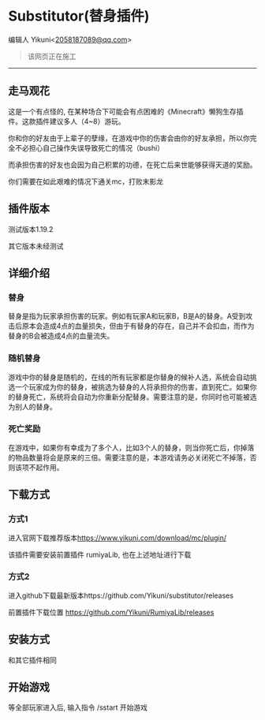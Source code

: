 # Substitutor(替身插件)

编辑人 Yikuni\<2058187089@qq.com\>

> 该网页正在施工

---

## 走马观花

这是一个有点怪的, 在某种场合下可能会有点困难的《Minecraft》懒狗生存插件。这款插件建议多人（4~8）游玩。

你和你的好友由于上辈子的孽缘，在游戏中你的伤害会由你的好友承担，所以你完全不必担心自己操作失误导致死亡的情况（bushi）

而承担伤害的好友也会因为自己积累的功德，在死亡后来世能够获得天道的奖励。

你们需要在如此艰难的情况下通关mc，打败末影龙

## 插件版本

测试版本1.19.2

其它版本未经测试

## 详细介绍

### 替身

替身是指为玩家承担伤害的玩家。例如有玩家A和玩家B，B是A的替身。A受到攻击后原本会造成4点的血量损失，但由于有替身的存在，自己并不会扣血，而作为替身的B会被造成4点的血量流失。

### 随机替身

游戏中你的替身是随机的，在线的所有玩家都是你替身的候补人选，系统会自动挑选一个玩家成为你的替身，被挑选为替身的人将承担你的伤害，直到死亡。如果你的替身死亡，系统将会自动为你重新分配替身。需要注意的是，你同时也可能被选为别人的替身。

### 死亡奖励

在游戏中，如果你有幸成为了多个人，比如3个人的替身，则当你死亡后，你掉落的物品数量将会是原来的三倍。需要注意的是，本游戏请务必关闭死亡不掉落，否则该项不起作用。

## 下载方式

### 方式1

进入官网下载推荐版本<https://www.yikuni.com/download/mc/plugin/>

该插件需要安装前置插件 rumiyaLib, 也在上述地址进行下载

### 方式2

进入github下载最新版本https://github.com/Yikuni/substitutor/releases

前置插件下载位置 https://github.com/Yikuni/RumiyaLib/releases

## 安装方式

和其它插件相同

## 开始游戏

等全部玩家进入后, 输入指令 /sstart 开始游戏

